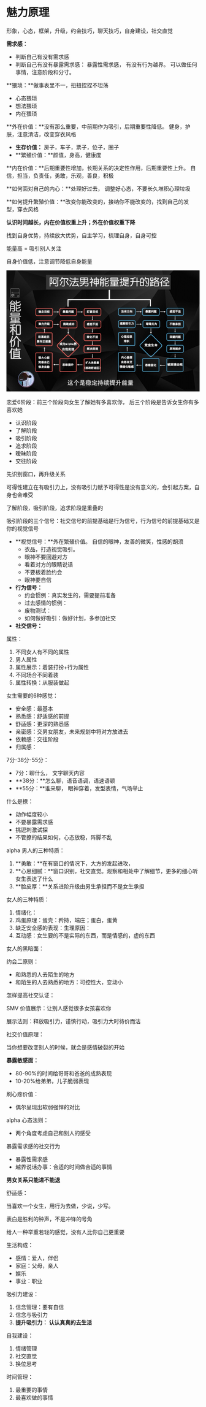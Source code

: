 # 魅力原理

形象，心态，框架，升级，约会技巧，聊天技巧，自身建设，社交直觉

**需求感：**

- 判断自己有没有需求感
- 判断自己有没有暴露需求感： 暴露性需求感， 有没有行为越界。 可以做任何事情，注意阶段和分寸。

**猥琐：**做事表里不一，扭扭捏捏不坦荡

- 心态猥琐
- 想法猥琐
- 内在猥琐

**外在价值：**没有那么重要，中前期作为吸引，后期重要性降低。 健身，护肤，注意清洁，改变穿衣风格

- **生存价值：** 房子，车子，票子，位子，圈子
- **繁殖价值：**颜值，身高，健康度

**内在价值：**后期重要性增加，长期关系的决定性作用，后期重要性上升。 自信，担当，负责任，勇敢，乐观，善良，积极

**如何面对自己的内心：**处理好过去， 调整好心态，不要长久堆积心理垃圾

**如何提升繁殖价值：**改变你能改变的，接纳你不能改变的，找到自己的发型，穿衣风格

**认识时间越长，内在价值权重上升；外在价值权重下降**

找到自身优势，持续放大优势，自主学习，梳理自身，自身可控

能量高 = 吸引别人关注

自身价值低，注意调节降低自身能量

![](../image\1.png)



恋爱6阶段：前三个阶段向女生了解她有多喜欢你， 后三个阶段是告诉女生你有多喜欢她

- 认识阶段
- 了解阶段
- 吸引阶段
- 追求阶段
- 暧昧阶段
- 交往阶段

先识别窗口，再升级关系

可得性建立在有吸引力上，没有吸引力赋予可得性是没有意义的，会引起方案，自身也会难受

了解阶段，吸引阶段，追求阶段是重叠的

吸引阶段的三个信号：社交信号的前提基础是行为信号，行为信号的前提基础又是你的视觉信号

- **视觉信号：**外在繁殖价值。 自信的眼神，友善的微笑，性感的胡须
  - 衣品，打造视觉吸引。
  - 眼神不要回避对方
  - 看着对方的眼睛说话
  - 不要板着脸约会
  - 眼神要自信
- **行为信号：**
  - 约会惯例：真实发生的，需要提前准备
  - 过去感情的惯例：
  - 废物测试：
  - 如何做好吸引：做好计划，多参加社交
- **社交信号：** 

属性：

1. 不同女人有不同的属性
2. 男人属性
3. 属性展示：着装打扮+行为属性
4. 不同场合不同着装
5. 属性转换：从服装做起

女生需要的6种感觉：

- 安全感：最基本
- 熟悉感：舒适感的前提
- 舒适感：更深的熟悉感
- 亲密感：交男女朋友，未来规划中将对方放进去
- 依赖感：交往阶段
- 归属感：

7分-38分-55分：

- 7分：聊什么， 文字聊天内容
- **38分：**怎么聊，语音语调，语速语顿
- **55分：**谁来聊， 眼神穿着，发型表情，气场举止

什么是撩：

- 动作幅度较小
- 不要暴露需求感
- 挑逗刺激试探
- 不管撩的结果如何，心态放稳，阵脚不乱

alpha 男人的三种特质：

1. **勇敢：**在有窗口的情况下，大方的发起进攻， 
2. **心思细腻：**窗口识别，社交直觉。观察和相处中了解细节，更多的细心听女生表达了什么
3. **脸皮厚：**关系进阶升级由男生承担而不是女生承担

女人的三种特质：

1. 情绪化：
2. 鸡蛋原理：蛋壳：矜持，端庄；蛋白，蛋黄
3. 缺乏安全感的表现：生理原因：
4. 互动感：女生要的不是实际的东西，而是情感的，虚的东西

女人的黑暗面：

约会二原则：

- 和熟悉的人去陌生的地方
- 和陌生的人去熟悉的地方：可控性大，变动小

怎样提高社交认证：

SMV 价值展示：让别人感觉很多女孩喜欢你

展示法则：释放吸引力，谨慎行动，吸引力大时待价而沽

社交价值原理：

当你想要改变别人的时候，就会是感情破裂的开始



**暴露敏感面：**

- 80-90%的时间给哥哥和爸爸的成熟表现
- 10-20%给弟弟，儿子脆弱表现

刷心疼价值：

- 偶尔呈现出软弱强悍的对比

alpha 心态法则：

- 两个角度考虑自己和别人的感受



暴露需求感的社交行为

- 暴露性需求感
- 越界说话办事：合适的时间做合适的事情

**男女关系只能进不能退**

舒适感：

当喜欢一个女生，用行为去做，少说，少写。

 表白是胜利的钟声，不是冲锋的号角

给人一种举重若轻的感觉，没有人比你自己更重要



生活构成：

- 感情：爱人，伴侣
- 家庭：父母，亲人
- 娱乐
- 事业：职业

吸引力建设：

1. 信念管理：要有自信
2. 信念与吸引力
3. **提升吸引力： 认认真真的去生活**

自我建设：

1. 情绪管理
2. 社交直觉
3. 换位思考

时间管理：

1. 最重要的事情
2. 最喜欢做的事情

